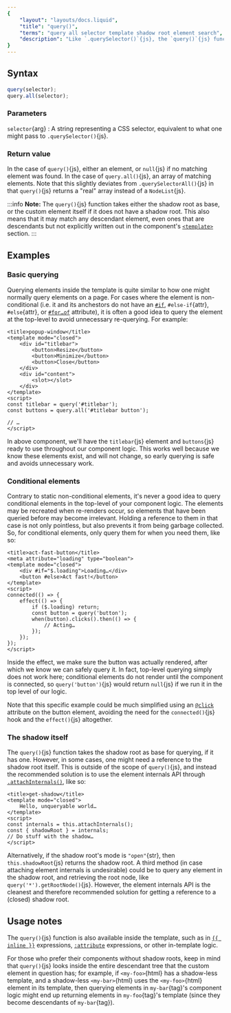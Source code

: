 ```yaml
---
{
	"layout": "layouts/docs.liquid",
	"title": "query()",
	"terms": "query all selector template shadow root element search",
	"description": "Like `.querySelector()`{js}, the `query()`{js} function finds elements in your component's template."
}
---
```


## Syntax

```js
query(selector);
query.all(selector);
```

### Parameters

`selector`{arg}
: A string representing a CSS selector, equivalent to what one might pass to `.querySelector()`{js}.

### Return value

In the case of `query()`{js}, either an element, or `null`{js} if no matching element was found. In the case of `query.all()`{js}, an array of matching elements. Note that this slightly deviates from `.querySelectorAll()`{js} in that `query()`{js} returns a "real" array instead of a `NodeList`{js}.

:::info
**Note:** The `query()`{js} function takes either the shadow root as base, or the custom element itself if it does not have a shadow root. This also means that it may match any descendant element, even ones that are descendants but not explicitly written out in the component's [`<template>`](/docs/components/template/) section.
:::

## Examples

### Basic querying

Querying elements inside the template is quite similar to how one might normally query elements on a page. For cases where the element is non-conditional (i.e. it and its anchestors do not have an [`#if`](/docs/components/template/if-else/), `#else-if`{attr}, `#else`{attr}, or [`#for…of`](/docs/components/template/for-of/) attribute), it is often a good idea to query the element at the top-level to avoid unnecessary re-querying. For example:

```yz
<title>popup-window</title>
<template mode="closed">
	<div id="titlebar">
		<button>Resize</button>
		<button>Minimize</button>
		<button>Close</button>
	</div>
	<div id="content">
		<slot></slot>
	</div>
</template>
<script>
const titlebar = query('#titlebar');
const buttons = query.all('#titlebar button');

// …
</script>
```

In above component, we'll have the `titlebar`{js} element and `buttons`{js} ready to use throughout our component logic. This works well because we know these elements exist, and will not change, so early querying is safe and avoids unnecessary work.

### Conditional elements

Contrary to static non-conditional elements, it's never a good idea to query conditional elements in the top-level of your component logic. The elements may be recreated when re-renders occur, so elements that have been queried before may become irrelevant. Holding a reference to them in that case is not only pointless, but also prevents it from being garbage collected. So, for conditional elements, only query them for when you need them, like so:

```yz
<title>act-fast-button</title>
<meta attribute="loading" type="boolean">
<template mode="closed">
	<div #if="$.loading">Loading…</div>
	<button #else>Act fast!</button>
</template>
<script>
connected(() => {
	effect(() => {
		if ($.loading) return;
		const button = query('button');
		when(button).clicks().then(() => {
			// Acting…
		});
	});
});
</script>
```

Inside the effect, we make sure the button was actually rendered, after which we know we can safely query it. In fact, top-level querying simply does not work here; conditional elements do not render until the component is connected, so `query('button')`{js} would return `null`{js} if we run it in the top level of our logic.

Note that this specific example could be much simplified using an [`@click`](/docs/components/template/events/) attribute on the button element, avoiding the need for the `connected()`{js} hook and the `effect()`{js} altogether.

### The shadow itself

The `query()`{js} function takes the shadow root as base for querying, if it has one. However, in some cases, one might need a reference to the shadow root itself. This is outside of the scope of `query()`{js}, and instead the recommended solution is to use the element internals API through [`.attachInternals()`](https://developer.mozilla.org/en-US/docs/Web/API/HTMLElement/attachInternals), like so:

```yz
<title>get-shadow</title>
<template mode="closed">
	Hello, unqueryable world…
</template>
<script>
const internals = this.attachInternals();
const { shadowRoot } = internals;
// Do stuff with the shadow…
</script>
```

Alternatively, if the shadow root's mode is `"open"`{str}, then `this.shadowRoot`{js} returns the shadow root. A third method (in case attaching element internals is undesirable) could be to query any element in the shadow root, and retrieving the root node, like `query('*').getRootNode()`{js}. However, the element internals API is the cleanest and therefore recommended solution for getting a reference to a (closed) shadow root.

## Usage notes

The `query()`{js} function is also available inside the template, such as in [`{{ inline }}`](/docs/components/template/inline/) expressions, [`:attribute`](/docs/components/template/attributes/) expressions, or other in-template logic.

For those who prefer their components without shadow roots, keep in mind that `query()`{js} looks inside the entire descendant tree that the custom element in question has; for example, if `<my-foo>`{html} has a shadow-less template, and a shadow-less `<my-bar>`{html} uses the `<my-foo>`{html} element in its template, then querying elements in `my-bar`{tag}'s component logic might end up returning elements in `my-foo`{tag}'s template (since they become descendants of `my-bar`{tag}).
